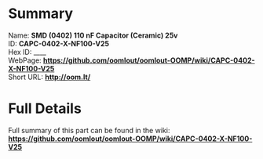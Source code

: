 
Summary
=================
  
Name: __SMD (0402) 110 nF Capacitor (Ceramic) 25v__    
ID: __CAPC-0402-X-NF100-V25__   
Hex ID: ____   
WebPage: __https://github.com/oomlout/oomlout-OOMP/wiki/CAPC-0402-X-NF100-V25__   
Short URL: __http://oom.lt/__   

Full Details
==========================
Full summary of this part can be found in the wiki:   
__https://github.com/oomlout/oomlout-OOMP/wiki/CAPC-0402-X-NF100-V25__    

